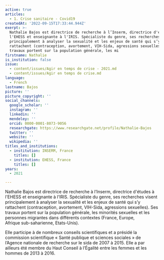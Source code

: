 ```yaml
---
active: true
articles:
  - 1. Crise sanitaire - Covid19
createdAt: '2022-09-15T17:33:44.944Z'
exerpt: >-
  Nathalie Bajos est directrice de recherche à l’Inserm, directrice d'études à
  l'EHESS et enseignante à l'IRIS. Spécialiste du genre, ses recherches visent
  principalement à analyser la sexualité et les enjeux de santé qui s’y
  rattachent (contraception, avortement, VIH-Sida, agressions sexuelles). Ses
  travaux portent sur la population générale, les mi
firstname: Nathalie
is_institution: false
issue:
  - content/issues/Agir en temps de crise - 2021.md
  - content/issues/Agir en temps de crise.md
language:
  - French
lastname: Bajos
picture: ''
picture_copyright: ''
social_channels:
  google_scholar: ''
  instagram: ''
  linkedin: ''
  mendeley: ''
  orcid: 0000-0001-8073-9056
  researchgate: https://www.researchgate.net/profile/Nathalie-Bajos
  twitter: ''
  website: ''
  wikipedia: ''
titles_and_institutions:
  - institution: INSERM, France
    titles: []
  - institution: EHESS, France
    titles: []
years:
  - 2021

---
```

Nathalie Bajos est directrice de recherche à l’Inserm, directrice d'études à l'EHESS et enseignante à l'IRIS. Spécialiste du genre, ses recherches visent principalement à analyser la sexualité et les enjeux de santé qui s’y rattachent (contraception, avortement, VIH-Sida, agressions sexuelles). Ses travaux portent sur la population générale, les minorités sexuelles et les personnes migrantes dans différents contextes (France, Europe,  
 Afrique sub-saharienne, Etats-Unis).

Elle participe à de nombreux conseils scientifiques et a présidé la commission scientifique « Santé publique et sciences sociales » de l’Agence nationale de recherche sur le sida de 2007 à 2015. Elle a par ailleurs été membre du Haut Conseil à l’Égalité entre les femmes et les hommes de 2013 à 2016.